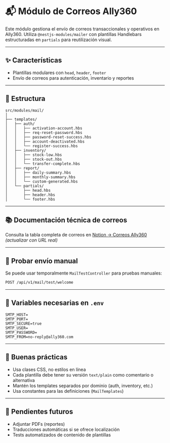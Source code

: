 # 📬 Módulo de Correos Ally360

Este módulo gestiona el envío de correos transaccionales y operativos en Ally360. Utiliza `@nestjs-modules/mailer` con plantillas Handlebars estructuradas en `partials` para reutilización visual.

---

## ✨ Características
- Plantillas modulares con `head`, `header`, `footer`
- Envío de correos para autenticación, inventario y reportes

---

## 📂 Estructura
```
src/modules/mail/
│
├── templates/
│   ├── auth/
│   │   ├── activation-account.hbs
│   │   ├── req-reset-password.hbs
│   │   ├── password-reset-success.hbs
│   │   ├── account-deactivated.hbs
│   │   └── register-success.hbs
│   ├── inventory/
│   │   ├── stock-low.hbs
│   │   ├── stock-out.hbs
│   │   └── transfer-complete.hbs
│   ├── report/
│   │   ├── daily-summary.hbs
│   │   ├── monthly-summary.hbs
│   │   └── custom-generated.hbs
│   └── partials/
│       ├── head.hbs
│       ├── header.hbs
│       └── footer.hbs
```

---

## 📚 Documentación técnica de correos

Consulta la tabla completa de correos en [Notion → Correos Ally360](https://www.notion.so/Correos-Ally360) *(actualizar con URL real)*

---

## 🧪 Probar envío manual
Se puede usar temporalmente `MailTestController` para pruebas manuales:
```bash
POST /api/v1/mail/test/welcome
```

---

## 🔧 Variables necesarias en `.env`
```
SMTP_HOST=
SMTP_PORT=
SMTP_SECURE=true
SMTP_USER=
SMTP_PASSWORD=
SMTP_FROM=no-reply@ally360.com
```

---

## 🧼 Buenas prácticas
- Usa clases CSS, no estilos en línea
- Cada plantilla debe tener su versión `text/plain` como comentario o alternativa
- Mantén los templates separados por dominio (auth, inventory, etc.)
- Usa constantes para las definiciones (`MailTemplates`)

---

## 🧩 Pendientes futuros
- Adjuntar PDFs (reportes)
- Traducciones automáticas si se ofrece localización
- Tests automatizados de contenido de plantillas